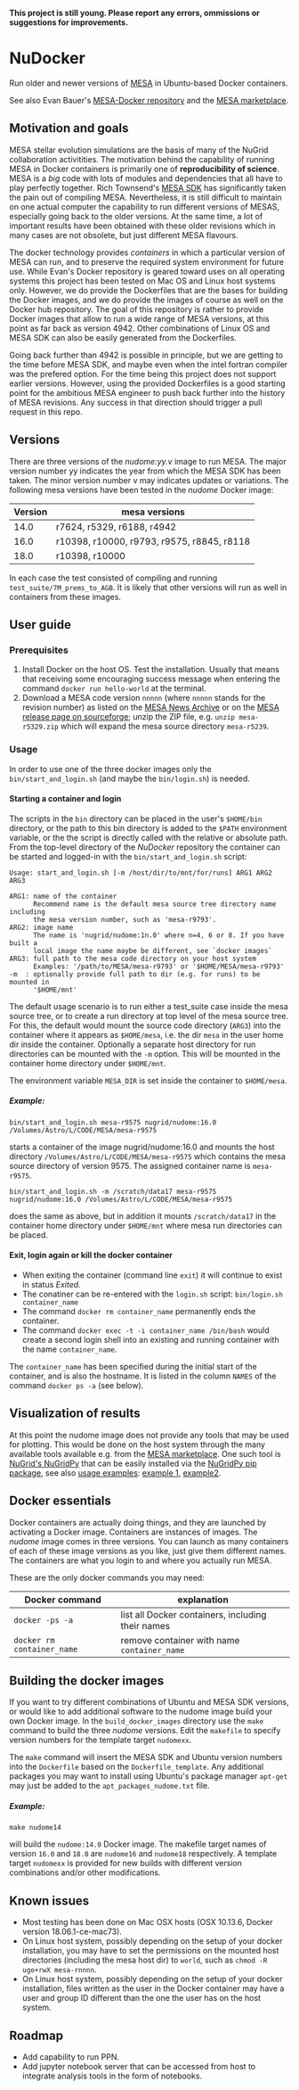 **This project is still young. Please report any errors, ommissions or suggestions for improvements.**


# NuDocker
Run older and newer versions of [MESA](http://mesa.sourceforge.net) in Ubuntu-based Docker containers.

See also Evan Bauer's [MESA-Docker repository](https://github.com/evbauer/MESA-Docker) and the [MESA marketplace](http://www.mesastars.org).

## Motivation and goals
MESA stellar evolution simulations are the basis of many of the NuGrid collaboration activitities. The motivation behind the capability of running MESA in Docker containers is primarily one of **reproducibility of science**. MESA is a _big_ code with lots of modules and dependencies that all have to play perfectly together. Rich Townsend's [MESA SDK](http://www.astro.wisc.edu/~townsend/static.php?ref=mesasdk) has significantly taken the pain out of compiling MESA. Nevertheless, it is still difficult to maintain on one actual computer the capability to run different versions of MESAS, especially going back to the older versions. At the same time, a lot of important results have been obtained with these older revisions which in many cases are not obsolete, but just different MESA flavours. 

The docker technology provides _containers_ in which a particular version of MESA can run, and to preserve the required system environment for future use. While Evan's Docker repository is geared toward uses on all operating systems this project has been tested on Mac OS and Linux host systems only. However, we do provide the Dockerfiles that are the bases for building the Docker images, and we do provide the images of course as well on the Docker hub repository. The goal of this repository is rather to provide Docker images that allow to run a wide range of MESA versions, at this point as far back as version 4942. Other combinations of Linux OS and MESA SDK can also be easily generated from the Dockerfiles.

Going back further than 4942 is possible in principle, but we are getting to the time before MESA SDK, and maybe even when the intel fortran compiler was the prefered option. For the time being this project does not support earlier versions. However, using the provided Dockerfiles is a good starting point for the ambitious MESA engineer to push back further into the history of MESA revisions.  Any success in that direction should trigger a pull request in this repo. 

## Versions
There are three versions of the _nudome:yy.v_ image  to run MESA. The major version number yy indicates the year from which the MESA SDK has been taken. The minor version number v may indicates updates or variations. The following mesa versions have been tested in the _nudome_ Docker image:

Version | mesa versions
------|--------------
14.0 | r7624, r5329, r6188, r4942
16.0 | r10398, r10000, r9793, r9575, r8845, r8118
18.0 | r10398, r10000 
 
In each case the test consisted of compiling and running `test_suite/7M_prems_to_AGB`. It is likely that other versions will run as well in containers from these images.

## User guide

### Prerequisites
1. Install Docker on the host OS. Test the installation. Usually that means that receiving some encouraging success message when entering the command `docker run hello-world` at the terminal.
2. Download a MESA code version `nnnnn` (where `nnnnn` stands for the revision number) as listed on the [MESA News Archive](http://mesa.sourceforge.net/news.html) or on the [MESA release page on sourceforge](https://sourceforge.net/projects/mesa/files/releases); unzip the ZIP file, e.g. `unzip mesa-r5329.zip` which will expand the mesa source directory `mesa-r5239`.

### Usage
In order to use one of the three docker images only the `bin/start_and_login.sh` (and maybe the `bin/login.sh`) is needed. 

#### Starting a container and login

The scripts in the `bin` directory can be placed in the user's
`$HOME/bin` directory, or the path to this bin directory is added to
the `$PATH` environment variable, or the the script is directly called with 
the relative or absolute path. From the top-level directory of
the _NuDocker_ repository the container can be started and logged-in with the
`bin/start_and_login.sh` script:

```
Usage: start_and_login.sh [-m /host/dir/to/mnt/for/runs] ARG1 ARG2 ARG3

ARG1: name of the container 
      Recommend name is the default mesa source tree directory name including
      the mesa version number, such as 'mesa-r9793'.
ARG2: image name
      The name is 'nugrid/nudome:1n.0' where n=4, 6 or 8. If you have built a 
      local image the name maybe be different, see `docker images`
ARG3: full path to the mesa code directory on your host system
      Examples: '/path/to/MESA/mesa-r9793' or '$HOME/MESA/mesa-r9793'
-m  : optionally provide full path to dir (e.g. for runs) to be mounted in
      '$HOME/mnt'
```

The default usage scenario is to run either a test_suite case inside
the mesa source tree, or to create a run directory at top level of the
mesa source tree. For this, the default would mount the source code
directory (`ARG3`) into the container where it appears as `$HOME/mesa`,
i.e. the dir `mesa` in the user home dir inside the
container. Optionally a separate host directory for run directories
can be mounted with the `-m` option. This will be mounted in the
container home directory under `$HOME/mnt`.

The environment variable `MESA_DIR` is set inside the container to `$HOME/mesa`.

##### Example: 
```
bin/start_and_login.sh mesa-r9575 nugrid/nudome:16.0 /Volumes/Astro/L/CODE/MESA/mesa-r9575
```
starts a container of the image nugrid/nudome:16.0 and mounts the host directory `/Volumes/Astro/L/CODE/MESA/mesa-r9575` which contains the mesa source directory of version 9575. The assigned container name is `mesa-r9575`. 

```
bin/start_and_login.sh -m /scratch/data17 mesa-r9575 nugrid/nudome:16.0 /Volumes/Astro/L/CODE/MESA/mesa-r9575
```
does the same as above, but in addition it mounts `/scratch/data17` in the container home directory under `$HOME/mnt` where mesa run directories can be placed. 

#### Exit, login again or kill the docker container

* When exiting the container (command line `exit`) it will continue to exist in status _Exited_. 
* The conatiner can be re-entered with the `login.sh` script: `bin/login.sh container_name`
* The command `docker rm container_name` permanently ends the container.
* The command `docker exec -t -i container_name /bin/bash` would create a second login shell into an existing and running container with the name `container_name`.

The `container_name` has been specified during the initial start of the container, and is also the hostname. It is listed in the column `NAMES` of the command `docker ps -a` (see below).

## Visualization of results 

At this point the nudome image does not provide any tools that may be used for plotting. This would be done on the host system through the many available tools available e.g. from
the [MESA marketplace](http://mesastar.org). One such tool is
[NuGrid's NuGridPy](https://nugrid.github.io/NuGridPy) that can be
easily installed via the [NuGridPy pip
package](https://pypi.org/project/NuGridpy), see also [usage
examples](https://github.com/NuGrid/wendi-examples): [example
1](https://github.com/NuGrid/wendi-examples/blob/master/Stellar%20evolution%20and%20nucleosynthesis%20data/Star_explore.ipynb),
[example2](https://github.com/NuGrid/wendi-examples/blob/master/Stellar%20evolution%20and%20nucleosynthesis%20data/Examples/Teaching_explore_MESA_stellar_evolution.ipynb).


## Docker essentials

Docker containers are actually doing things, and they are launched by
activating a Docker image. Containers are instances of images. The
_nudome_ image comes in three versions. You can launch as many
containers of each of these image versions as you like, just give them
different names. The containers are what you login to and where you
actually run MESA.

These are the only docker commands you may need:

Docker command | explanation
---------------|-------------
`docker -ps -a` | list all Docker containers, including their names
`docker rm container_name` | remove container with name `container_name`


## Building the docker images

If you want to try different combinations of Ubuntu and MESA SDK
versions, or would like to add additional software to the nudome
image build your own Docker image. In the `build_docker_images`
directory use the `make` command to build the three _nudome_
versions. Edit the `makefile` to specify version numbers for the
template target `nudomexx`.

The `make` command will insert the MESA SDK and Ubuntu version numbers into the
`Dockerfile` based on the `Dockerfile_template`. Any additional
packages you may want to install using Ubuntu's package manager
`apt-get` may just be added to the `apt_packages_nudome.txt` file.

##### Example:

```
make nudome14
```
will build the `nudome:14.0` Docker image. The makefile target names of version `16.0` and `18.0` are `nudome16` and `nudome18` respectively. A template target `nudomexx` is provided for new builds with different version combinations and/or other modifications. 

## Known issues

* Most testing has been done on Mac OSX hosts (OSX 10.13.6, Docker version 18.06.1-ce-mac73).
* On Linux host system, possibly depending on the setup of your docker installation, you may have to set the permissions on the mounted host directories (including the mesa host dir) to `world`, such as `chmod -R ugo+rwX mesa-rnnnn`.
* On Linux host system, possibly depending on the setup of your docker installation, files written as the user in the Docker container may have a user and group ID different than the one the user has on the host system.

## Roadmap
* Add capability to run PPN.
* Add jupyter notebook server that can be accessed from host to integrate analysis tools in the form of notebooks.
